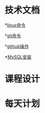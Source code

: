 # 技术文档

*[linux命令](./linux.md)

*[git命令](./git.md)

*[github操作](./github.md)

*[MySQL安装](./mysql.md)
# 课程设计


# 每天计划
